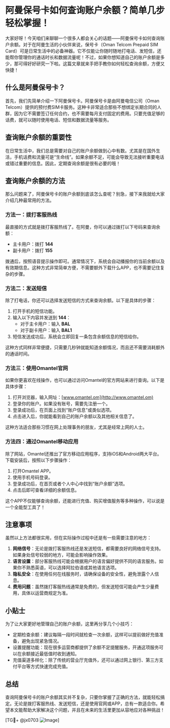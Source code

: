 # 阿曼保号卡如何查询账户余额？简单几步轻松掌握！

大家好呀！今天咱们来聊聊一个很多人都会关心的话题——阿曼保号卡如何查询账户余额。对于在阿曼生活的小伙伴来说，保号卡（Oman Telcom Prepaid SIM Card）可是日常生活中的必备神器。它不仅能让你随时随地打电话、发短信，还能帮你管理你的通话时长和数据流量呢！不过，如果你想知道自己的账户余额是多少，那可得好好研究一下啦。这篇文章就来手把手教你如何轻松查询余额，方便又快捷！

## 什么是阿曼保号卡？

首先，我们先简单介绍一下阿曼保号卡。阿曼保号卡是由阿曼电信公司（Oman Telcom）提供的预付费SIM卡服务。这种卡非常适合那些不想绑定长期合同的人群，因为它不需要签订任何合约，也不需要每月支付固定的费用。只要充值足够的话费，就可以随时使用电话、短信和数据流量等服务。

## 查询账户余额的重要性

在日常生活中，我们总是需要对自己的账户余额做到心中有数。尤其是在国外生活，手机话费和流量可是“生命线”。如果余额不足，可能会导致无法接听重要电话或错过重要的信息。因此，定期查询余额是很有必要的哦！

## 查询账户余额的方法

那么问题来了，阿曼保号卡的账户余额到底该怎么查呢？别急，接下来我就给大家介绍几种最常用的方法。

### 方法一：拨打客服热线

最直接的方式就是拨打客服热线了。在阿曼，你可以通过拨打以下号码来查询余额：

- 主卡用户：拨打 **144**
- 副卡用户：拨打 **155**

拨通后，按照语音提示操作即可。通常情况下，系统会自动播报你的当前余额以及有效期信息。这种方式非常简单方便，不需要额外下载什么APP，也不需要记住复杂的步骤。

### 方法二：发送短信

除了打电话，你还可以选择发送短信的方式来查询余额。以下是具体的步骤：

1. 打开手机的短信功能。
2. 输入以下内容并发送到 **144**：
   - 对于主卡用户：输入 **BAL**
   - 对于副卡用户：输入 **BAL1**
3. 短信发送成功后，系统会立即回复一条包含余额信息的短信给你。

这种方式同样非常便捷，只需要几秒钟就能知道余额情况，而且还不需要消耗额外的通话时间。

### 方法三：使用Omantel官网

如果你更喜欢在线操作，也可以通过访问Omantel的官方网站来进行查询。以下是具体步骤：

1. 打开浏览器，输入网址：[www.omantel.om](http://www.omantel.om)
2. 登录你的账户。如果没有账号，需要先注册一个。
3. 登录成功后，在页面上找到“账户信息”或类似选项。
4. 点击进入后，你就能看到自己的账户余额以及其他相关信息了。

这种方法适合那些习惯在网上处理事务的朋友，尤其是经常上网的人士。

### 方法四：通过Omantel移动应用

除了网站，Omantel还推出了官方移动应用程序，支持iOS和Android两大平台。下载安装后，按照以下步骤操作：

1. 打开Omantel APP。
2. 使用手机号码登录。
3. 登录成功后，在首页或者个人中心中找到“账户余额”选项。
4. 点击后即可查看详细的余额信息。

这个APP不仅能够查询余额，还能进行充值、购买增值服务等多种操作，可以说是一个全能型工具了！

## 注意事项

虽然以上方法都很实用，但在实际操作过程中还是有一些需要注意的地方：

1. **网络信号**：无论是拨打客服热线还是发送短信，都需要良好的网络信号支持。如果身处信号较弱的地方，可能会影响操作效果。
2. **语言设置**：部分客服热线可能会根据用户的语言偏好提供不同的语言服务。如果你不熟悉英语，可以选择阿拉伯语或其他语言选项。
3. **隐私安全**：在使用任何在线服务时，请确保设备的安全性，避免泄露个人信息。
4. **费用问题**：虽然拨打客服热线通常是免费的，但发送短信可能会产生少量费用，具体以运营商规定为准。

## 小贴士

为了让大家更好地管理自己的账户余额，这里再分享几个小技巧：

- 定期检查余额：建议每隔一段时间就检查一次余额，这样可以提前做好充值准备，避免出现紧急情况。
- 设置提醒功能：现在很多运营商都提供了余额不足提醒服务，开通这项服务可以在余额接近最低值时收到通知。
- 充值渠道多样化：除了传统的营业厅充值外，还可以通过网上银行、第三方支付平台等方式快速完成充值。

## 总结

查询阿曼保号卡的账户余额其实并不复杂，只要你掌握了正确的方法，就能轻松搞定。无论是拨打客服热线、发送短信，还是使用官网或APP，总有一款适合你。希望本文能帮助大家解决这个问题，并且在未来的生活里更加从容地应对各种挑战！

[TG💪+ @jx0703 ![Image](https://github.com/user-attachments/assets/dbca1d08-cadb-493c-b0ec-ad6f7a83f270)]